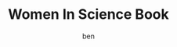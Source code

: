 ---
layout: item
title: Women In Science Book
author: ben
itemid: 2019-03-22-ID0007
itemcontributor: Rhiana House
itemcreator: Rachel Ignotofsky
itemsubject: Books
itemdate: circa 2016
itemtype: Physical Object
shortdesc: A short, hardback book regarding women in science.
categories: [ Sentimental ]
tags: [ Book, Science, Women ]
itemabout: |
 This hardback book by [Rachel Ignotofsky](https://www.rachelignotofskydesign.com), entitled [*Women in Science: 50 Fearless Pioneers Who Changed the World*](https://www.rachelignotofskydesign.com/women-in-science), explores the lives of 50 of the most influential women in science throughout history.
itemquote: |
 My mother gave this to me before I left for college. She wanted me to have this as a parting gift. She pulled it out and she was like, "I just want you to have this to remember me and like never feel down. Like if you’re behind or like 'cuz all these women were behind at one point and they powered through it so..." She’s been very supportive for whatever I want to do. There are a few women in this book that really speak to me and empower me to want to further my education.
---